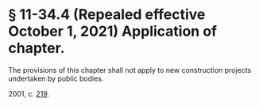 # § 11-34.4 (Repealed effective October 1, 2021) Application of chapter.

<p>The provisions of this chapter shall not apply to new construction projects undertaken by public bodies.</p><p>2001, c. <a href='http://lis.virginia.gov/cgi-bin/legp604.exe?011+ful+CHAP0219'>219</a>.</p>